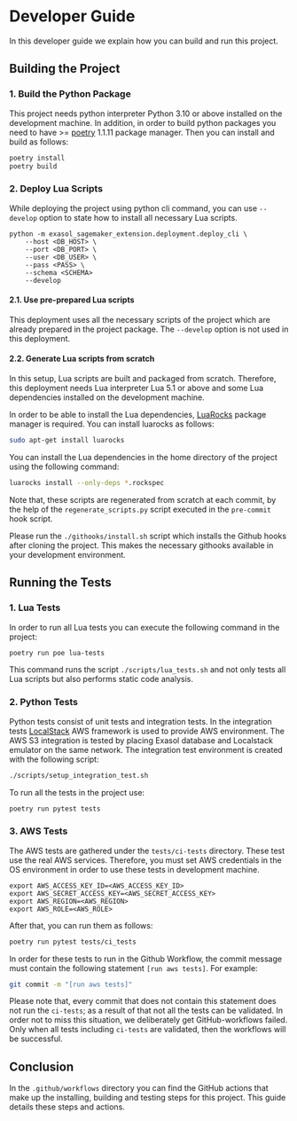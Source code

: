 # Developer Guide


In this developer guide we explain how you can build and run this project.



## Building the Project

### 1. Build the Python Package
This project needs python interpreter Python 3.10 or above installed on the 
development machine. In addition, in order to build python packages you need to 
have >= [poetry](https://python-poetry.org/) 1.1.11 package manager. Then you can 
install and build as follows:
```bash
poetry install
poetry build
```

### 2. Deploy Lua Scripts
While deploying the project using python cli command, you can use `--develop` 
option to state how to install all necessary Lua scripts. 

```buildoutcfg
python -m exasol_sagemaker_extension.deployment.deploy_cli \
    --host <DB_HOST> \ 
    --port <DB_PORT> \
    --user <DB_USER> \
    --pass <PASS> \
    --schema <SCHEMA>
    --develop
```
#### 2.1. Use pre-prepared Lua scripts 
This deployment uses all the necessary scripts of the project which are already 
prepared in the project package. The `--develop` option is not used in this 
deployment.

#### 2.2. Generate Lua scripts from scratch
In this setup, Lua scripts are built and packaged from scratch. Therefore, this 
deployment needs Lua interpreter Lua 5.1 or above and some Lua dependencies 
installed on the development machine.

In order to be able to install the Lua dependencies, [LuaRocks](https://luarocks.org/) 
package manager is required. You can install luarocks as follows:
```bash
sudo apt-get install luarocks
```

You can install the Lua dependencies in the home directory of the project
using the following command:
```bash
luarocks install --only-deps *.rockspec
```

Note that, these scripts are regenerated from scratch at each commit, 
by the help of the `regenerate_scripts.py` script executed in the `pre-commit` 
hook script.

Please run the `./githooks/install.sh` script which installs the Github hooks 
after cloning the project. This makes the necessary githooks available in your 
development environment.

## Running the Tests

### 1. Lua Tests
In order to run all Lua tests you can execute the following command in the project:
```bash
poetry run poe lua-tests
```
This command runs the script `./scripts/lua_tests.sh` and not only tests all Lua 
scripts but also performs static code analysis.

### 2. Python Tests
Python tests consist of unit tests and integration tests. In the integration 
tests [LocalStack](https://localstack.cloud/) AWS framework is used to provide 
AWS environment. The AWS S3 integration is tested by placing Exasol database and 
Localstack emulator on the same network. The integration test environment 
is created with the following script:
```bash
./scripts/setup_integration_test.sh 
```

To run all the tests in the project use:
```bash
poetry run pytest tests
```

### 3. AWS Tests
The AWS tests are gathered under the `tests/ci-tests` directory. These test use 
the real AWS services. Therefore, you must set AWS credentials in the OS 
environment in order to use  these tests in development machine. 
```commandline
export AWS_ACCESS_KEY_ID=<AWS_ACCESS_KEY_ID>
export AWS_SECRET_ACCESS_KEY=<AWS_SECRET_ACCESS_KEY>
export AWS_REGION=<AWS_REGION>
export AWS_ROLE=<AWS_ROLE>
```
After that, you can run them as follows:
```bash
poetry run pytest tests/ci_tests
```

In order for these tests to run in the Github Workflow, the commit 
message must contain the following statement `[run aws tests]`. For example:
```bash
git commit -m "[run aws tests]"
```

Please note that, every commit that does not contain this statement does not run 
the `ci-tests`; as a result of that not all the tests can be validated. In 
order not to miss this situation, we deliberately get GitHub-workflows failed. 
Only when all tests including `ci-tests` are validated, then the workflows will 
be successful. 

## Conclusion
In the `.github/workflows` directory you can find the GitHub actions that 
make up the installing, building and testing steps for this project. This 
guide details these steps and actions.
